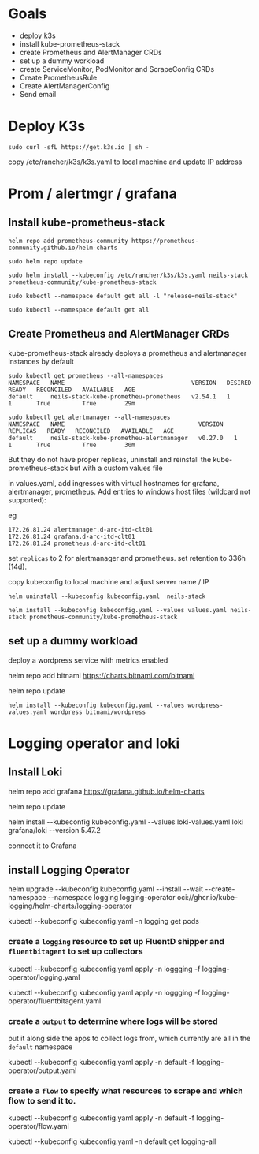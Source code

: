 # Goals

- deploy k3s
- install kube-prometheus-stack
- create Prometheus and AlertManager CRDs
- set up a dummy workload
- create ServiceMonitor, PodMonitor and ScrapeConfig CRDs
- Create PrometheusRule
- Create AlertManagerConfig
- Send email


# Deploy K3s
`sudo curl -sfL https://get.k3s.io | sh -`

copy /etc/rancher/k3s/k3s.yaml to local machine and update IP address

# Prom / alertmgr / grafana

## Install kube-prometheus-stack
```
helm repo add prometheus-community https://prometheus-community.github.io/helm-charts

sudo helm repo update

sudo helm install --kubeconfig /etc/rancher/k3s/k3s.yaml neils-stack prometheus-community/kube-prometheus-stack

sudo kubectl --namespace default get all -l "release=neils-stack"

sudo kubectl --namespace default get all
```

## Create Prometheus and AlertManager CRDs

kube-prometheus-stack already deploys a prometheus and alertmanager instances by default

```
sudo kubectl get prometheus --all-namespaces
NAMESPACE   NAME                                    VERSION   DESIRED   READY   RECONCILED   AVAILABLE   AGE
default     neils-stack-kube-prometheu-prometheus   v2.54.1   1         1       True         True        29m

sudo kubectl get alertmanager --all-namespaces
NAMESPACE   NAME                                      VERSION   REPLICAS   READY   RECONCILED   AVAILABLE   AGE
default     neils-stack-kube-prometheu-alertmanager   v0.27.0   1          1       True         True        30m
```

But they do not have proper replicas, uninstall and reinstall the kube-prometheus-stack but with a custom values file

in values.yaml, add ingresses with virtual hostnames for grafana, alertmanager, prometheus. Add entries to windows host files (wildcard not supported):

eg

```
172.26.81.24 alertmanager.d-arc-itd-clt01
172.26.81.24 grafana.d-arc-itd-clt01
172.26.81.24 prometheus.d-arc-itd-clt01
```

set `replicas` to 2 for alertmanager and prometheus. set retention to 336h (14d).

copy kubeconfig to local machine and adjust server name / IP

`helm uninstall --kubeconfig kubeconfig.yaml  neils-stack`

`helm install --kubeconfig kubeconfig.yaml --values values.yaml neils-stack prometheus-community/kube-prometheus-stack`

## set up a dummy workload

deploy a wordpress service with metrics enabled

helm repo add bitnami https://charts.bitnami.com/bitnami

helm repo update

`helm install --kubeconfig kubeconfig.yaml --values wordpress-values.yaml wordpress bitnami/wordpress`

# Logging operator and loki

## Install Loki

helm repo add grafana https://grafana.github.io/helm-charts

helm repo update

helm install --kubeconfig kubeconfig.yaml --values loki-values.yaml loki grafana/loki --version 5.47.2

connect it to Grafana

## install Logging Operator

helm upgrade --kubeconfig kubeconfig.yaml --install --wait --create-namespace --namespace logging logging-operator oci://ghcr.io/kube-logging/helm-charts/logging-operator

kubectl --kubeconfig kubeconfig.yaml -n logging get pods

### create a `logging` resource to set up FluentD shipper and `fluentbitagent` to set up collectors
kubectl --kubeconfig kubeconfig.yaml apply -n loggging -f logging-operator/logging.yaml

kubectl --kubeconfig kubeconfig.yaml apply -n loggging -f logging-operator/fluentbitagent.yaml

### create a `output` to determine where logs will be stored
put it along side the apps to collect logs from, which currently are all in the `default` namespace

kubectl --kubeconfig kubeconfig.yaml apply -n default -f logging-operator/output.yaml

### create a `flow` to specify what resources to scrape and which flow to send it to.

kubectl --kubeconfig kubeconfig.yaml apply -n default -f logging-operator/flow.yaml

kubectl --kubeconfig kubeconfig.yaml -n default get logging-all



